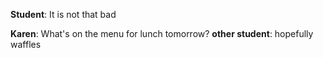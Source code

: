 **Student**: It is not that bad

**Karen**: What's on the menu for lunch tomorrow?
**other student**: hopefully waffles
